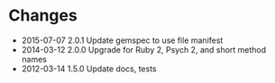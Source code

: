 # Changes

* 2015-07-07 2.0.1 Update gemspec to use file manifest
* 2014-03-12 2.0.0 Upgrade for Ruby 2, Psych 2, and short method names
* 2012-03-14 1.5.0 Update docs, tests
